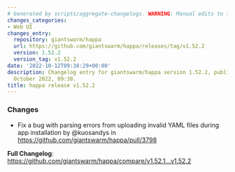 ```yaml
---
# Generated by scripts/aggregate-changelogs. WARNING: Manual edits to this files will be overwritten.
changes_categories:
- Web UI
changes_entry:
  repository: giantswarm/happa
  url: https://github.com/giantswarm/happa/releases/tag/v1.52.2
  version: 1.52.2
  version_tag: v1.52.2
date: '2022-10-12T09:38:29+00:00'
description: Changelog entry for giantswarm/happa version 1.52.2, published on 12
  October 2022, 09:38.
title: happa release v1.52.2
---
```


<!-- Release notes generated using configuration in .github/release.yml at main -->

### Changes
* Fix a bug with parsing errors from uploading invalid YAML files during app installation by @kuosandys in https://github.com/giantswarm/happa/pull/3798

**Full Changelog**: https://github.com/giantswarm/happa/compare/v1.52.1...v1.52.2
